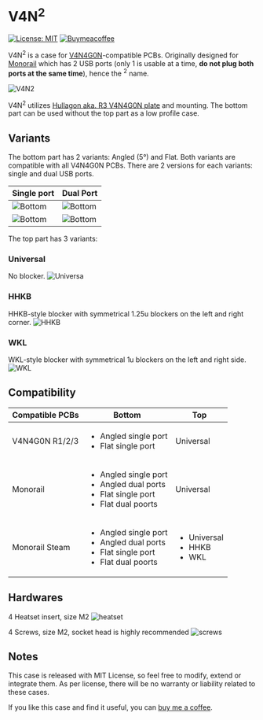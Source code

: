 # V4N<sup>2</sup>

[![License: MIT](https://img.shields.io/badge/License-MIT-yellow.svg)](https://opensource.org/licenses/MIT) [![Buymeacoffee](https://badgen.net/badge/icon/buymeacoffee?icon=buymeacoffee&label)](https://www.buymeacoffee.com/coffeeforba)

V4N<sup>2</sup> is a case for [V4N4G0N](https://trashman.wiki/keyboards/v4n4g0n)-compatible PCBs. Originally designed for [Monorail](https://trashman.wiki/en/community/pcbs/monorail) which has 2 USB ports (only 1 is usable at a time, **do not plug both ports at the same time**), hence the <sup>2</sup> name.

![V4N<sup>2</sup>](renders/V4N2v1.png "V4N2")

V4N<sup>2</sup> utilizes [Hullagon aka. R3 V4N4G0N plate](https://trashman.wiki/en/files#v4n4g0n) and mounting. The bottom part can be used without the top part as a low profile case.

## Variants

The bottom part has 2 variants: Angled (5&deg;) and Flat.
Both variants are compatible with all V4N4G0N PCBs. There are 2 versions for each variants: single and dual USB ports.

| Single port | Dual Port |
| --- | --- |
| ![Bottom](renders/bottom-angled-single.png "V4N2") | ![Bottom](renders/bottom-angled-dual.png "V4N2") |
| ![Bottom](renders/bottom-flat-single.png "V4N2") | ![Bottom](renders/bottom-flat-dual.png "V4N2") |

The top part has 3 variants:

### Universal

No blocker.
![Universa](renders/top-universal.png "Universal")

### HHKB

HHKB-style blocker with symmetrical 1.25u blockers on the left and right corner.
![HHKB](renders/top-hhkb.png "HHKB")

### WKL

WKL-style blocker with symmetrical 1u blockers on the left and right side.
![WKL](renders/top-wkl.png "WKL")

## Compatibility

| Compatible PCBs | Bottom | Top |
| --- | --- | --- |
| V4N4G0N R1/2/3 | <ul><li>Angled single port</li><li>Flat single port</li> | Universal |
| Monorail | <ul><li>Angled single port</li><li>Angled dual ports</li><li>Flat single port</li><li>Flat dual poorts</li></ul> | Universal |
| Monorail Steam | <ul><li>Angled single port</li><li>Angled dual ports</li><li>Flat single port</li><li>Flat dual poorts</li></ul> | <ul><li>Universal</li><li>HHKB</li><li>WKL</li></ul> |

## Hardwares

4 Heatset insert, size M2
![heatset](renders/support/m2-heatset-inserts.jpg "Heatset insert")

4 Screws, size M2, socket head is highly recommended
![screws](renders/support/m2-socket-head-screws.jpg "Screw")

## Notes

This case is released with MIT License, so feel free to modify, extend or integrate them. As per license, there will be no warranty or liability related to these cases.

If you like this case and find it useful, you can [buy me a coffee](https://www.buymeacoffee.com/coffeeforba).
